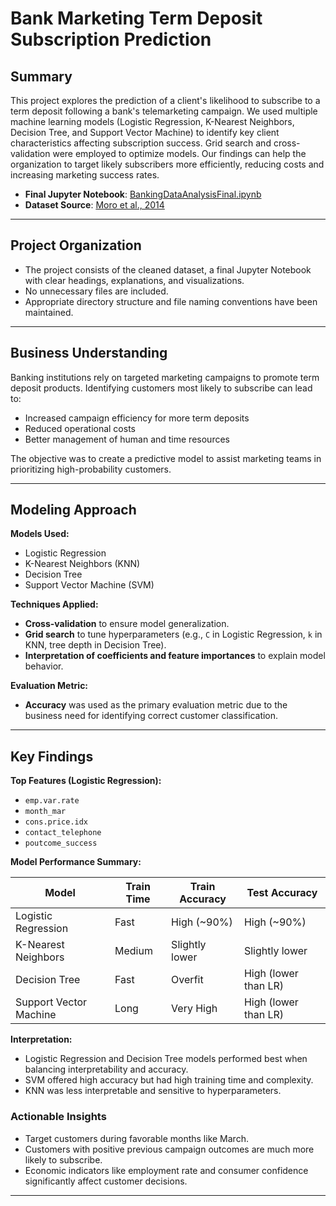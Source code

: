 # Bank Marketing Term Deposit Subscription Prediction

## Summary
This project explores the prediction of a client's likelihood to subscribe to a term deposit following a bank's telemarketing campaign. We used multiple machine learning models (Logistic Regression, K-Nearest Neighbors, Decision Tree, and Support Vector Machine) to identify key client characteristics affecting subscription success. Grid search and cross-validation were employed to optimize models. Our findings can help the organization to target likely subscribers more efficiently, reducing costs and increasing marketing success rates.

- **Final Jupyter Notebook**: [BankingDataAnalysisFinal.ipynb](./BankingDataAnalysisFinal.ipynb)
- **Dataset Source**: [Moro et al., 2014](http://dx.doi.org/10.1016/j.dss.2014.03.001)

---

## Project Organization
- The project consists of the cleaned dataset, a final Jupyter Notebook with clear headings, explanations, and visualizations.
- No unnecessary files are included.
- Appropriate directory structure and file naming conventions have been maintained.

---

## Business Understanding
Banking institutions rely on targeted marketing campaigns to promote term deposit products. Identifying customers most likely to subscribe can lead to:
- Increased campaign efficiency for more term deposits
- Reduced operational costs
- Better management of human and time resources

The objective was to create a predictive model to assist marketing teams in prioritizing high-probability customers. 

---

## Modeling Approach

**Models Used:**
- Logistic Regression
- K-Nearest Neighbors (KNN)
- Decision Tree
- Support Vector Machine (SVM)

**Techniques Applied:**
- **Cross-validation** to ensure model generalization.
- **Grid search** to tune hyperparameters (e.g., `C` in Logistic Regression, `k` in KNN, tree depth in Decision Tree).
- **Interpretation of coefficients and feature importances** to explain model behavior.

**Evaluation Metric:**
- **Accuracy** was used as the primary evaluation metric due to the business need for identifying correct customer classification.

---

## Key Findings

**Top Features (Logistic Regression):**
- `emp.var.rate`
- `month_mar`
- `cons.price.idx`
- `contact_telephone`
- `poutcome_success`

**Model Performance Summary:**

| Model                 | Train Time | Train Accuracy | Test Accuracy         |
|------------------------|------------|----------------|-----------------------|
| Logistic Regression    | Fast       | High (~90%)    | High (~90%)           |
| K-Nearest Neighbors    | Medium     | Slightly lower | Slightly lower        |
| Decision Tree          | Fast       | Overfit        | High (lower than LR)  |
| Support Vector Machine | Long       | Very High      | High  (lower than LR) |

**Interpretation:**
- Logistic Regression and Decision Tree models performed best when balancing interpretability and accuracy.
- SVM offered high accuracy but had high training time and complexity.
- KNN was less interpretable and sensitive to hyperparameters.

### Actionable Insights
- Target customers during favorable months like March.
- Customers with positive previous campaign outcomes are much more likely to subscribe.
- Economic indicators like employment rate and consumer confidence significantly affect customer decisions.

---
